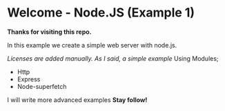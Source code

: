 # Welcome - Node.JS (Example 1)
**Thanks for visiting this repo.**	

In this example we create a simple web server with node.js.

*Licenses are added manually. As I said, a simple example*
Using Modules;
 - Http
 - Express
 - Node-superfetch
 
I will write more advanced examples
**Stay follow!**
